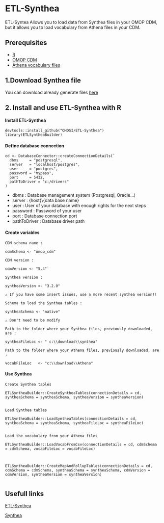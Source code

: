 # ETL-Synthea 

ETL-Syntea Allows you to load data from Synthea files in your OMOP CDM, but it allows you to load vocabulary from Athena files in your CDM. 

## Prerequisites
 - [R]("https://cran.r-project.org/bin/windows/base/")
 - [OMOP CDM]("https://github.com/OHDSI/CommonDataModel")
 - [Athena vocabulary files]("https://athena.ohdsi.org/search-terms/start")


## 1.Download Synthea file

You can download already generate files [here]("https://synthea.mitre.org/downloads")

## 2. Install and use ETL-Synthea with R

#### Install ETL-Synthea


``` 
devtools::install_github("OHDSI/ETL-Synthea")
library(ETLSyntheaBuilder)
```

#### Define database connection

```
cd <- DatabaseConnector::createConnectionDetails(`
  dbms     = "postgresql", 
  server   = "localhost/postgres", 
  user     = "postgres", 
  password = "mypass", 
  port     = 5432, 
  pathToDriver = "c:/drivers"  
)
```

- dbms : Database management system (Postgresql, Oracle...)
- server : {host}\\{data base name}
- user : User of your database with enough rights for the next steps
- password : Password of your user
- port : Database connection port
- pathToDriver : Database driver path

#### Create variables

```
CDM schema name :

cdmSchema <- "omop_cdm" 

```


```
CDM version :

cdmVersion <- "5.4"`

```

```
Synthea version :

syntheaVersion <- "3.2.0"

⚠️ If you have some insert issues, use a more recent synthea version!!
```

```
Schema to load the Synthea tables :

syntheaSchema <- "native"

⚠️ Don't need to be modify
```

```
Path to the folder where your Synthea files, previously downloaded, are :

syntheaFileLoc <- " c:\\download\\synthea"

```


```
Path to the folder where your Athena files, previously downloaded, are :

vocabFileLoc   <- "c:\\download\\Athena"

```


#### Use Synthea

```
Create Synthea tables

ETLSyntheaBuilder::CreateSyntheaTables(connectionDetails = cd, syntheaSchema = syntheaSchema, syntheaVersion = syntheaVersion)

```


```

Load Synthea tables

ETLSyntheaBuilder::LoadSyntheaTables(connectionDetails = cd, syntheaSchema = syntheaSchema, syntheaFileLoc = syntheaFileLoc)

```


```

Load the vocabulary from your Athena files

ETLSyntheaBuilder::LoadVocabFromCsv(connectionDetails = cd, cdmSchema = cdmSchema, vocabFileLoc = vocabFileLoc)


```

```

ETLSyntheaBuilder::CreateMapAndRollupTables(connectionDetails = cd, cdmSchema = cdmSchema, syntheaSchema = syntheaSchema, cdmVersion = cdmVersion, syntheaVersion = syntheaVersion)


```


## Usefull links

[ETL-Synthea]("https://github.com/OHDSI/ETL-Synthea")

[Synthea]("https://synthetichealth.github.io/synthea/")
